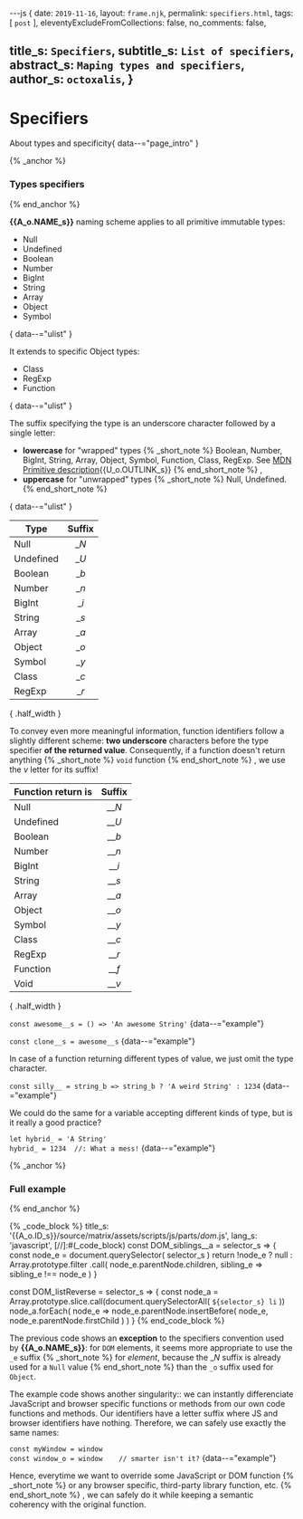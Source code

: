 ---js
{
  date:      `2019-11-16`,
  layout:    `frame.njk`,
  permalink: `specifiers.html`,
  tags:      [ `post` ],
  eleventyExcludeFromCollections: false,
  no_comments: false,

  title_s:    `Specifiers`,
  subtitle_s: `List of specifiers`,
  abstract_s: `Maping types and specifiers`,
  author_s:   `octoxalis`,
}
---
[comment]: # (======== Post ========)
# Specifiers

About types and specificity{ data--="page_intro" }

{% _anchor %}
### Types specifiers
{% end_anchor %}


**{{A_o.NAME_s}}** naming scheme applies to all primitive immutable types:
+ Null
+ Undefined
+ Boolean
+ Number
+ BigInt
+ String
+ Array
+ Object
+ Symbol

{ data--="ulist" }


It extends to specific Object types:
+ Class
+ RegExp
+ Function

{ data--="ulist" }


The suffix specifying the type is an underscore character followed by a single letter:
+ **lowercase** for "wrapped" types
{% _short_note %}
Boolean, Number, BigInt, String, Array, Object, Symbol, Function, Class, RegExp.
See [ MDN Primitive description]{{U_o.OUTLINK_s}}
{% end_short_note %}
,
+ **uppercase** for "unwrapped" types
{% _short_note %}
Null, Undefined.
{% end_short_note %}

{ data--="ulist" }



| Type       | Suffix |
| -----------|:------:|
| Null       | __N_   |
| Undefined  | __U_   |
| Boolean    | __b_   |
| Number     | __n_   |
| BigInt     | __i_   |
| String     | __s_   |
| Array      | __a_   |
| Object     | __o_   |
| Symbol     | __y_   |
| Class      | __c_   |
| RegExp     | __r_   |

{ .half_width }

To convey even more meaningful information, function identifiers follow a slightly different scheme:
**two underscore** characters before the type specifier **of the returned value**.
Consequently, if a function doesn't return anything
{% _short_note %}
`void` function
{% end_short_note %}
, we use the _v_ letter for its suffix!

| Function return is | Suffix |
| -------------------|:------:|
| Null               | ___N_  |
| Undefined          | ___U_  |
| Boolean            | ___b_  |
| Number             | ___n_  |
| BigInt             | ___i_  |
| String             | ___s_  |
| Array              | ___a_  |
| Object             | ___o_  |
| Symbol             | ___y_  |
| Class              | ___c_  |
| RegExp             | ___r_  |
| Function           | ___f_  |
| Void               | ___v_  |

{ .half_width }

`const awesome__s = () => 'An awesome String'`
{data--="example"}

`const clone__s = awesome__s`
{data--="example"}

In case of a function returning different types of value, we just omit the type character.

`const silly__ = string_b => string_b ? 'A weird String' : 1234`
{data--="example"}

We could do the same for a variable accepting different kinds of type, but is it really a good practice?

`let hybrid_ = 'A String'`<br/>
`hybrid_ = 1234  //: What a mess!`
{data--="example"}


{% _anchor %}
### Full example
{% end_anchor %}


{% _code_block %}
    title_s: '{{A_o.ID_s}}/source/matrix/assets/scripts/js/parts/_dom_.js',
    lang_s: 'javascript',
[//]:#(_code_block)
const DOM_siblings__a = selector_s =>
{
  const node_e = document.querySelector( selector_s )
  return !node_e ?
    null :
    Array.prototype.filter
      .call( node_e.parentNode.children, sibling_e => sibling_e !== node_e )
}

const DOM_listReverse = selector_s =>
{
  const node_a = Array.prototype.slice.call(document.querySelectorAll( `${selector_s} li` ))
  node_a.forEach( node_e => node_e.parentNode.insertBefore( node_e, node_e.parentNode.firstChild ) )
}
{% end_code_block %}


The previous code shows an **exception** to the specifiers convention used by **{{A_o.NAME_s}}**: for `DOM` elements, it seems more appropriate to use the `_e` suffix
{% _short_note %}
for _element_, because the __N_ suffix is already used for a `Null` value
{% end_short_note %}
than the `_o` suffix used for `Object`.


The example code shows another singularity:: we can instantly differenciate JavaScript and browser specific functions or methods from our own code functions and methods.
Our identifiers have a letter suffix where JS and browser identifiers have nothing. Therefore, we can safely use exactly the same names:

`const myWindow = window`<br/>
`const window_o = window    // smarter isn't it?`
{data--="example"}

Hence, everytime we want to override some JavaScript or DOM function
{% _short_note %}
or any browser specific, third-party library function, etc.
{% end_short_note %}
, we can safely do it while keeping a semantic coherency with the original function.


[comment]: # (======== Links ========)

[ MDN Primitive description]: https://developer.mozilla.org/en-US/docs/Glossary/Primitive
